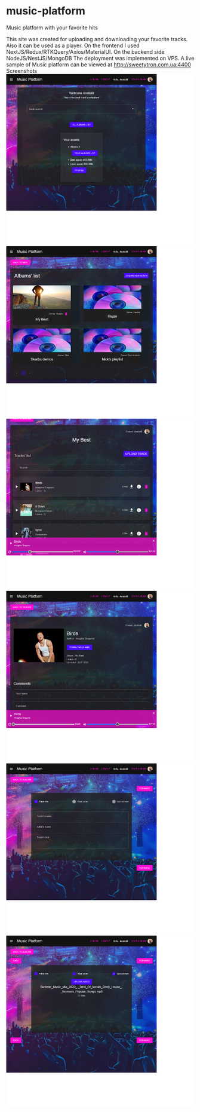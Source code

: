 # music-platform
Music platform with your favorite hits

This site was created for uploading and downloading your favorite tracks. Also it can be used as a player.
On the frontend I used NextJS/Redux/RTKQuery/Axios/MaterialUI.
On the backend side NodeJS/NestJS/MongoDB
The deployment was implemented on VPS.
A live sample of Music platform can be viewed at http://sweetytron.com.ua:4400
Screenshots 
![desktop1](https://github.com/karpov-anatolii/music-platform/blob/master/client/screenshots/screenshot1.png?raw=true)
![desktop2](https://github.com/karpov-anatolii/music-platform/blob/master/client/screenshots/screenshot2.png?raw=true)
![desktop3](https://github.com/karpov-anatolii/music-platform/blob/master/client/screenshots/screenshot3.png?raw=true)
![desktop4](https://github.com/karpov-anatolii/music-platform/blob/master/client/screenshots/screenshot4.png?raw=true)
![desktop5](https://github.com/karpov-anatolii/music-platform/blob/master/client/screenshots/screenshot5.png?raw=true)
![desktop6](https://github.com/karpov-anatolii/music-platform/blob/master/client/screenshots/screenshot6.png?raw=true)
